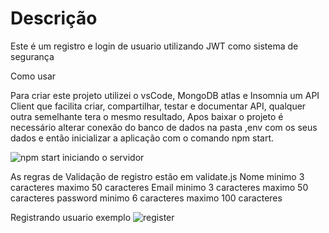 <h1>Descrição</h1>

Este é um registro e login de usuario utilizando JWT como sistema de segurança

Como usar

Para criar este projeto utilizei o vsCode, MongoDB atlas e Insomnia um API Client que facilita criar, compartilhar, testar e documentar API,
qualquer outra semelhante tera o mesmo resultado, 
 Apos baixar o projeto é necessário alterar conexão do banco de dados na pasta ,env com os seus dados e então inicializar a aplicação
 com o comando npm start.
 
 ![npm start iniciando o servidor](https://user-images.githubusercontent.com/71185870/161403082-58cc8adc-7c34-440a-aeb3-05071a0bf2d2.png)
 
As regras de Validação de registro estão em validate.js
Nome minimo 3 caracteres maximo 50 caracteres
Email minimo 3 caracteres maximo 50 caracteres
password minimo 6 caracteres maximo 100 caracteres

Registrando usuario exemplo
![register](https://user-images.githubusercontent.com/71185870/161403258-40191814-5531-4e92-aee8-a5dbfe69074b.png)
